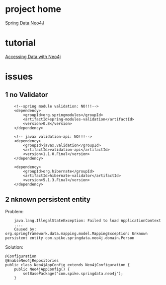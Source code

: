 
# project home
[Spring Data Neo4J](http://projects.spring.io/spring-data-neo4j/)

# tutorial
[Accessing Data with Neo4j](http://spring.io/guides/gs/accessing-data-neo4j/)

# issues
## 1 no Validator
		<!--spring module validation: NO!!!-->
		<dependency>
			<groupId>org.springmodules</groupId>
			<artifactId>spring-modules-validation</artifactId>
			<version>0.8</version>
		</dependency>
	
		<!-- javax validation-api: NO!!!-->
		<dependency>
			<groupId>javax.validation</groupId>
			<artifactId>validation-api</artifactId>
			<version>1.1.0.Final</version>
		</dependency>

		<dependency>
			<groupId>org.hibernate</groupId>
			<artifactId>hibernate-validator</artifactId>
			<version>5.1.3.Final</version>
		</dependency>

## 2 nknown persistent entity

Problem:

		java.lang.IllegalStateException: Failed to load ApplicationContext
		....
		Caused by: org.springframework.data.mapping.model.MappingException: Unknown persistent entity com.spike.springdata.neo4j.domain.Person
		
Solution:

	@Configuration
	@EnableNeo4jRepositories
	public class Neo4jAppConfig extends Neo4jConfiguration {
		public Neo4jAppConfig() {
			setBasePackage("com.spike.springdata.neo4j");
		}
		